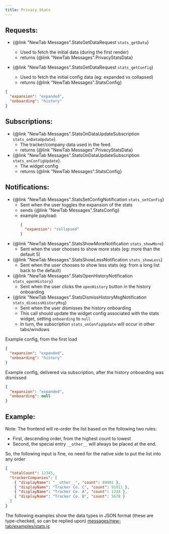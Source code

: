 ```yaml
---
title: Privacy Stats
---
```


## Requests:
- {@link "NewTab Messages".StatsGetDataRequest `stats_getData`}
    - Used to fetch the initial data (during the first render)
    - returns {@link "NewTab Messages".PrivacyStatsData}

- {@link "NewTab Messages".StatsGetDataRequest `stats_getConfig`}
    - Used to fetch the initial config data (eg: expanded vs collapsed)
    - returns {@link "NewTab Messages".StatsConfig}
  
```json
{
  "expansion": "expanded",
  "onboarding": "history"
}
```

## Subscriptions:
- {@link "NewTab Messages".StatsOnDataUpdateSubscription `stats_onDataUpdate`}.
    - The tracker/company data used in the feed.
    - returns {@link "NewTab Messages".PrivacyStatsData}
- {@link "NewTab Messages".StatsOnDataUpdateSubscription `stats_onConfigUpdate`}.
    - The widget config
    - returns {@link "NewTab Messages".StatsConfig}

## Notifications:
- {@link "NewTab Messages".StatsSetConfigNotification `stats_setConfig`}
    - Sent when the user toggles the expansion of the stats
    - sends {@link "NewTab Messages".StatsConfig}
    - example payload:
      ```json
      {
        "expansion": "collapsed"
      }
      ```
- {@link "NewTab Messages".StatsShowMoreNotification `stats_showMore`}
    - Sent when the user chooses to show more stats (eg: more than the default 5)
- {@link "NewTab Messages".StatsShowLessNotification `stats_showLess`}
    - Sent when the user chooses to show less stats (eg: from a long list back to the default)
- {@link "NewTab Messages".StatsOpenHistoryNotification `stats_openHistory`}
    - Sent when the user clicks the `openHistory` button in the history onboarding
- {@link "NewTab Messages".StatsDismissHistoryMsgNotification `stats_dismissHistoryMsg`}
    - Sent when the user dismisses the history onboarding 
    - This call should update the widget config associated with the stats widget, setting `onboarding` to `null`
    - In turn, the subscription `stats_onConfigUpdate` will occur in other tabs/windows

Example config, from the first load 

```json
{
  "expansion": "expanded",
  "onboarding": "history"
}
```

Example config, delivered via subscription, after the history onboarding was dismissed

```json
{
  "expansion": "expanded",
  "onboarding": null
}
```

## Example:

Note: The frontend will re-order the list based on the following two rules:

* First, descending order, from the highest count to lowest
* Second, the special entry `__other__` will always be placed at the end.

So, the following input is fine, no need for the native side to put the list into any order 

```json
{
  "totalCount": 12345,
  "trackerCompanies": [
    { "displayName": "__other__", "count": 89901 },
    { "displayName": "Tracker Co. C", "count": 91011 },
    { "displayName": "Tracker Co. A", "count": 1234 },
    { "displayName": "Tracker Co. B", "count": 5678 }
  ]
}
```

The following examples show the data types in JSON format (these are type-checked, so can be replied upon)
[messages/new-tab/examples/stats.js](../../messages/examples/stats.js)


